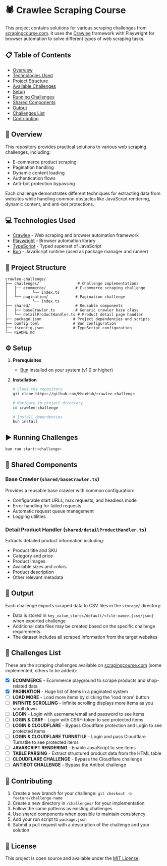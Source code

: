 # 🕷️ Crawlee Scraping Course

This project contains solutions for various scraping challenges from [scrapingcourse.com](https://www.scrapingcourse.com/). It uses the [Crawlee](https://crawlee.dev/) framework with Playwright for browser automation to solve different types of web scraping tasks.

## 📋 Table of Contents

- [Overview](#overview)
- [Technologies Used](#technologies-used)
- [Project Structure](#project-structure)
- [Available Challenges](#available-challenges)
- [Setup](#setup)
- [Running Challenges](#running-challenges)
- [Shared Components](#shared-components)
- [Output](#output)
- [Challenges List](#challenges-list)
- [Contributing](#contributing)

## 🧭 Overview

This repository provides practical solutions to various web scraping challenges, including:
- E-commerce product scraping
- Pagination handling
- Dynamic content loading
- Authentication flows
- Anti-bot protection bypassing

Each challenge demonstrates different techniques for extracting data from websites while handling common obstacles like JavaScript rendering, dynamic content, and anti-bot protections.

## 💻 Technologies Used

- [Crawlee](https://crawlee.dev/) - Web scraping and browser automation framework
- [Playwright](https://playwright.dev/) - Browser automation library
- [TypeScript](https://www.typescriptlang.org/) - Typed superset of JavaScript
- [Bun](https://bun.sh/) - JavaScript runtime (used as package manager and runner)

## 📁 Project Structure

```
crawlee-challenge/
├── challenges/                 # Challenge implementations
│   ├── ecommerce/             # E-commerce scraping challenge
│   │       └── index.ts
│   └── pagination/            # Pagination challenge
│           └── index.ts
├── shared/                    # Reusable components
│   ├── baseCrawler.ts         # Generic crawler base class
│   └── detailProductHandler.ts # Product detail page handler
├── package.json              # Project dependencies and scripts
├── bunfig.toml               # Bun configuration
├── tsconfig.json             # TypeScript configuration
└── README.md                 
```

## ⚙️ Setup

1. **Prerequisites**
   - [Bun](https://bun.sh/) installed on your system (v1.0 or higher)

2. **Installation**
   ```bash
   # Clone the repository
   git clone https://github.com/MhinHub/crawlee-challenge
   
   # Navigate to project directory
   cd crawlee-challenge
   
   # Install dependencies
   bun install
   ```

## ▶️ Running Challenges

```bash
bun run start:<challenge>
```

## 🧩 Shared Components

### Base Crawler (`shared/baseCrawler.ts`) 
Provides a reusable base crawler with common configuration:
- Configurable start URLs, max requests, and headless mode
- Error handling for failed requests
- Automatic request queue management
- Logging utilities

### Detail Product Handler (`shared/detailProductHandler.ts`)
Extracts detailed product information including:
- Product title and SKU
- Category and price
- Product images
- Available sizes and colors
- Product description
- Other relevant metadata

## 💾 Output

Each challenge exports scraped data to CSV files in the `storage/` directory:
- Data is stored in `key_value_stores/default/<file-name>.{csv/json}` when exported challenge
- Additional data files may be created based on the specific challenge requirements
- The dataset includes all scraped information from the target websites

## 🧩 Challenges List

These are the scraping challenges available on [scrapingcourse.com](https://www.scrapingcourse.com/) (some implemented, others to be added):

- [x] **ECOMMERCE** - Ecommerce playground to scrape products and shop-related data
- [x] **PAGINATION** - Huge list of items in a paginated system
- [ ] **LOAD MORE** - Load more items by clicking the 'load more' button
- [ ] **INFINITE SCROLLING** - Infinite scrolling displays more items as you scroll down
- [ ] **LOGIN** - Login with username/email and password to see items
- [ ] **LOGIN & CSRF** - Login with CSRF-token to see protected items
- [ ] **LOGIN & CLOUDFLARE** - Bypass Cloudflare protection and Login to see protected items
- [ ] **LOGIN & CLOUDFLARE TURNSTILE** - Login and pass Cloudflare Turnstile to see protected items
- [ ] **JAVASCRIPT RENDERING** - Enable JavaScript to see items
- [ ] **TABLE PARSING** - Extract structured product data from the HTML table
- [ ] **CLOUDFLARE CHALLENGE** - Bypass the Cloudflare challenge
- [ ] **ANTIBOT CHALLENGE** - Bypass the Antibot challenge

## 🤝 Contributing

1. Create a new branch for your challenge: `git checkout -b feature/challenge-name`
2. Create a new directory in `/challenges/` for your implementation
3. Follow the same patterns as existing challenges
4. Use shared components when possible to maintain consistency
5. Add your run script to `package.json`
6. Submit a pull request with a description of the challenge and your solution

## 📄 License

This project is open source and available under the [MIT License](LICENSE).